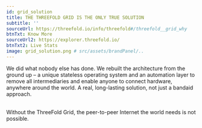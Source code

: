 ```yaml
---
id: grid_solution
title: THE THREEFOLD GRID IS THE ONLY TRUE SOLUTION
subtitle: ''
sourceUrl: https://threefold.io/info/threefold#/threefold__grid_why
btnTxt: Know More
sourceUrl2: https://explorer.threefold.io/
btnTxt2: Live Stats
image: grid_solution.png # src/assets/brandPanel/..
---
```


We did what nobody else has done. We rebuilt the architecture from the ground up – a unique stateless operating system and an automation layer to remove all intermediaries and enable anyone to connect hardware, anywhere around the world. A real, long-lasting solution, not just a bandaid approach.

<br/>
Without the ThreeFold Grid, the peer-to-peer Internet the world needs is not possible.

<!--  to remove all intermediaries and enable anyone to connect hardware, anywhere around the world. A real, long-lasting solution, not just a bandaid approach. -->